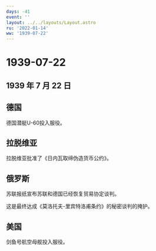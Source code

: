 ```yaml
---
days: -41
event: ''
layout: ../../layouts/Layout.astro
ru: '2022-01-14'
ww: '1939-07-22'
---
```


# 1939-07-22

## 1939 年 7 月 22 日

## 德国

德国潜艇U-60投入服役。

## 拉脱维亚

拉脱维亚批准了《日内瓦取缔伪造货币公约》。

## 俄罗斯

苏联报纸宣布苏联和德国已经恢复贸易协定谈判。

这是最终达成《莫洛托夫-里宾特洛甫条约》的秘密谈判的掩护。

## 美国

剑鱼号航空母舰投入服役。
